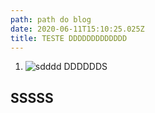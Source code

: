 ```yaml
---
path: path do blog
date: 2020-06-11T15:10:25.025Z
title: TESTE DDDDDDDDDDDDD
---
```

1. ![sdddd](/assets/gatsby-icon.png "image")
   DDDDDDS

## SSSSS
